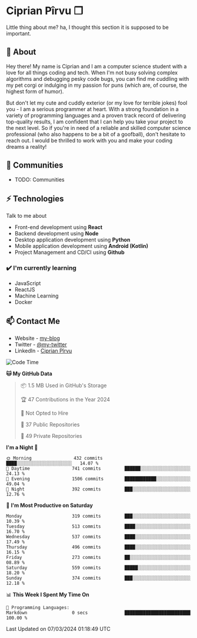 # Ciprian Pîrvu ❐

Little thing about me? ha, I thought this section it is supposed to be important.

## 🧐 About

Hey there! My name is Ciprian and I am a computer science student with a love for all things coding and tech. When I'm not busy solving complex algorithms and debugging pesky code bugs, you can find me cuddling with my pet corgi or indulging in my passion for puns (which are, of course, the highest form of humor).

But don't let my cute and cuddly exterior (or my love for terrible jokes) fool you - I am a serious programmer at heart. With a strong foundation in a variety of programming languages and a proven track record of delivering top-quality results, I am confident that I can help you take your project to the next level. So if you're in need of a reliable and skilled computer science professional (who also happens to be a bit of a goofball), don't hesitate to reach out. I would be thrilled to work with you and make your coding dreams a reality!

## 👯 Communities

-   TODO: Communities

## ⚡ Technologies

Talk to me about

-   Front-end development using **React**
-   Backend development using **Node**
-   Desktop application development using **Python**
-   Mobile application development using **Android (Kotlin)**
-   Project Management and CD/CI using **Github**

### ✔️ I'm currently learning

-   JavaScript
-   ReactJS
-   Machine Learning
-   Docker

## 📫 Contact Me

-   Website - [my-blog]()
-   Twitter - [@my-twitter]()
-   LinkedIn - [Ciprian Pîrvu](https://www.linkedin.com/in/p%C3%AErvu-ciprian-cristian-4415991b1/)

<!--START_SECTION:waka-->
![Code Time](http://img.shields.io/badge/Code%20Time-1%2C968%20hrs%2035%20mins-blue)

**🐱 My GitHub Data** 

> 📦 1.5 MB Used in GitHub's Storage 
 > 
> 🏆 47 Contributions in the Year 2024
 > 
> 🚫 Not Opted to Hire
 > 
> 📜 37 Public Repositories 
 > 
> 🔑 49 Private Repositories 
 > 
**I'm a Night 🦉** 

```text
🌞 Morning                432 commits         ████░░░░░░░░░░░░░░░░░░░░░   14.07 % 
🌆 Daytime                741 commits         ██████░░░░░░░░░░░░░░░░░░░   24.13 % 
🌃 Evening                1506 commits        ████████████░░░░░░░░░░░░░   49.04 % 
🌙 Night                  392 commits         ███░░░░░░░░░░░░░░░░░░░░░░   12.76 % 
```
📅 **I'm Most Productive on Saturday** 

```text
Monday                   319 commits         ███░░░░░░░░░░░░░░░░░░░░░░   10.39 % 
Tuesday                  513 commits         ████░░░░░░░░░░░░░░░░░░░░░   16.70 % 
Wednesday                537 commits         ████░░░░░░░░░░░░░░░░░░░░░   17.49 % 
Thursday                 496 commits         ████░░░░░░░░░░░░░░░░░░░░░   16.15 % 
Friday                   273 commits         ██░░░░░░░░░░░░░░░░░░░░░░░   08.89 % 
Saturday                 559 commits         █████░░░░░░░░░░░░░░░░░░░░   18.20 % 
Sunday                   374 commits         ███░░░░░░░░░░░░░░░░░░░░░░   12.18 % 
```


📊 **This Week I Spent My Time On** 

```text
💬 Programming Languages: 
Markdown                 0 secs              █████████████████████████   100.00 % 
```


 Last Updated on 07/03/2024 01:18:49 UTC
<!--END_SECTION:waka-->
